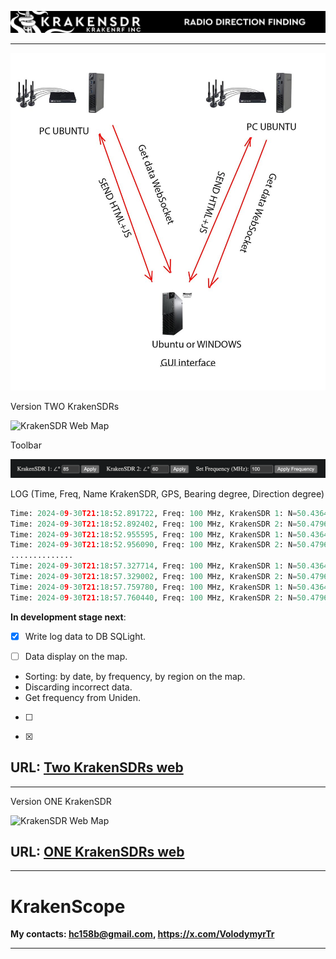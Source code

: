 
![KrakenSDR Web Map](https://github.com/dotignore/KrakenSDR_Desktop/blob/main/media/kraken_interface_bw.png)

------------

![KrakenSDR Web Map](https://github.com/dotignore/KrakenSDR_Desktop/blob/main/media/structure.jpg)

Version TWO KrakenSDRs

![KrakenSDR Web Map](https://github.com/dotignore/KrakenSDR_Desktop/blob/main/media/two_kraken.gif)

Toolbar

![KrakenSDR Web Map](https://github.com/dotignore/KrakenSDR_Desktop/blob/main/media/tools.png)

LOG (Time, Freq, Name KrakenSDR, GPS, Bearing degree, Direction degree) 

```python
Time: 2024-09-30T21:18:52.891722, Freq: 100 MHz, KrakenSDR 1: N=50.4364810212406, E=30.48805736470968, B=235°, D=174.0°
Time: 2024-09-30T21:18:52.892402, Freq: 100 MHz, KrakenSDR 2: N=50.47965716871645, E=30.449911826290194, B=280°, D=174.0°
Time: 2024-09-30T21:18:52.955595, Freq: 100 MHz, KrakenSDR 1: N=50.4364810212406, E=30.48805736470968, B=235°, D=174.0°
Time: 2024-09-30T21:18:52.956090, Freq: 100 MHz, KrakenSDR 2: N=50.47965716871645, E=30.449911826290194, B=280°, D=174.0°
..............
Time: 2024-09-30T21:18:57.327714, Freq: 100 MHz, KrakenSDR 1: N=50.4364810212406, E=30.48805736470968, B=235°, D=175.0°
Time: 2024-09-30T21:18:57.329002, Freq: 100 MHz, KrakenSDR 2: N=50.47965716871645, E=30.449911826290194, B=280°, D=175.0°
Time: 2024-09-30T21:18:57.759780, Freq: 100 MHz, KrakenSDR 1: N=50.4364810212406, E=30.48805736470968, B=235°, D=176.0°
Time: 2024-09-30T21:18:57.760440, Freq: 100 MHz, KrakenSDR 2: N=50.47965716871645, E=30.449911826290194, B=280°, D=176.0°
```

**In development stage next**:
* [x] Write log data to DB SQLight.
- [ ] Data display on the map.
- Sorting: by date, by frequency, by region on the map.
- Discarding incorrect data.
- Get frequency from Uniden.

- [ ]
* [x] 

## URL: [Two KrakenSDRs web](https://github.com/dotignore/KrakenSDR_Desktop/tree/main/two_KrakenSDRs_web "Two KrakenSDRs web")

------------

Version ONE KrakenSDR

![KrakenSDR Web Map](https://github.com/dotignore/KrakenSDR_Desktop/blob/main/one_krakenSDR_web/map.png)

## URL: [ONE KrakenSDRs web](https://github.com/dotignore/KrakenSDR_Desktop/tree/main/one_krakenSDR_web "Two KrakenSDRs web")

------------

# KrakenScope
**My contacts: hc158b@gmail.com, https://x.com/VolodymyrTr** 

------------